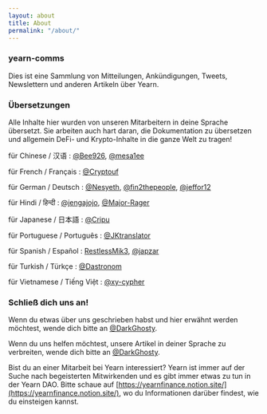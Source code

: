 ```yaml
---
layout: about
title: About
permalink: "/about/"
---
```


### yearn-comms

Dies ist eine Sammlung von Mitteilungen, Ankündigungen, Tweets, Newslettern und anderen Artikeln über Yearn.

### Übersetzungen

Alle Inhalte hier wurden von unseren Mitarbeitern in deine Sprache übersetzt. Sie arbeiten auch hart daran, die Dokumentation zu übersetzen und allgemein DeFi- und Krypto-Inhalte in die ganze Welt zu tragen!

für Chinese / 汉语 : [@Bee926](https://twitter.com/bee_926), [@mesa1ee](https://twitter.com/mesa1ee)

für French / Français : [@Cryptouf](https://twitter.com/cryptouf)

für German / Deutsch : [@Nesyeth](), [@fin2thepeople](), [@jeffor12](https://twitter.com/jeff84431381)

für Hindi / हिन्दी : [@jengajojo](), [@Major-Rager]()

für Japanese / 日本語 : [@Cripu](https://twitter.com/CRYPTANNEWS)

für Portuguese / Português : [@JKtranslator](https://twitter.com/jameskbh)

für Spanish / Español : [RestlessMik3](https://twitter.com/margjr84), [@japzar]()

für Turkish / Türkçe : [@Dastronom](https://twitter.com/Dastronomm)

für Vietnamese / Tiếng Việt : [@xy-cypher]()

### Schließ dich uns an!

Wenn du etwas über uns geschrieben habst und hier erwähnt werden möchtest, wende dich bitte an [@DarkGhosty](https://t.me/DarkGhosty).

Wenn du uns helfen möchtest, unsere Artikel in deiner Sprache zu verbreiten, wende dich bitte an [@DarkGhosty](https://t.me/DarkGhosty).

Bist du an einer Mitarbeit bei Yearn interessiert? Yearn ist immer auf der Suche nach begeisterten Mitwirkenden und es gibt immer etwas zu tun in der Yearn DAO. Bitte schaue auf [https://yearnfinance.notion.site/](https://yearnfinance.notion.site/), wo du Informationen darüber findest, wie du einsteigen kannst.
